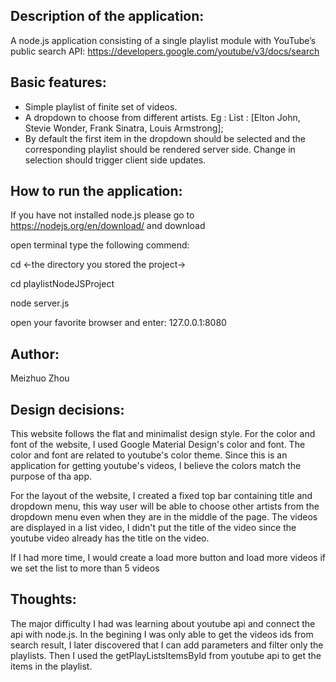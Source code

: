 Description of the application:
-------------------------------
A node.js application consisting of a single playlist module with YouTube’s public search API: 
https://developers.google.com/youtube/v3/docs/search

Basic features:
---------------
- Simple playlist of finite set of videos.
- A dropdown to choose from different artists. 
Eg : List : [Elton John, Stevie Wonder, Frank Sinatra, Louis Armstrong];
- By default the first item in the dropdown should be selected and the corresponding playlist should be rendered server side. Change in selection should trigger client side updates.

How to run the application:
---------------------------
If you have not installed node.js
please go to https://nodejs.org/en/download/ and download

open terminal
type the following commend:

cd <-the directory you stored the project->

cd playlistNodeJSProject

node server.js

open your favorite browser and enter: 127.0.0.1:8080

Author:
-------
Meizhuo Zhou

Design decisions:
-----------------

This website follows the flat and minimalist design style.
For the color and font of the website, I used Google Material Design's color and font.
The color and font are related to youtube's color theme.
Since this is an application for getting youtube's videos, I believe the colors match the purpose of tha app.

For the layout of the website, I created a fixed top bar containing title and dropdown menu, this way
user will be able to choose other artists from the dropdown menu even when they are in the middle of the page.
The videos are displayed in a list video, I didn't put the title of the video since the youtube video already has
the title on the video.

If I had more time, I would create a load more button and load more videos if we set the list to more than 5 videos


Thoughts:
-------------

The major difficulty I had was learning about youtube api and connect the api with node.js.
In the begining I was only able to get the videos ids from search result, I later discovered that I can add
parameters and filter only the playlists. Then I used the getPlayListsItemsById from youtube api to get the items in the playlist.


